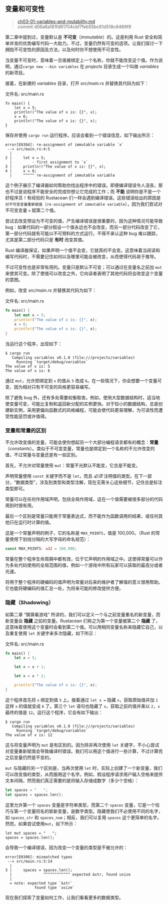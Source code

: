 ## 变量和可变性

> [ch03-01-variables-and-mutability.md](https://github.com/rust-lang/book/blob/master/second-edition/src/ch03-01-variables-and-mutability.md)
> <br>
> commit d06a6a181fd61704cbf7feb55bc61d518c6469f9

第二章中提到过，变量默认是 **不可变**（*immutable*）的。这是利用 Rust 安全和简单并发的优势编写代码一大助力。不过，变量仍然有可变的选项。让我们探讨一下拥抱不可变性的原因及方法，以及何时你不想使用不可变性。

当变量不可变时，意味着一旦值被绑定上一个名称，你就不能改变这个值。作为说明，通过`cargo new --bin variables` 在 *projects* 目录生成一个叫做 *variables* 的新项目。

接着，在新建的 *variables* 目录，打开 *src/main.rs* 并替换其代码为如下：

<span class="filename">文件名: src/main.rs</span>

```rust,ignore
fn main() {
    let x = 5;
    println!("The value of x is: {}", x);
    x = 6;
    println!("The value of x is: {}", x);
}
```

保存并使用 `cargo run` 运行程序。应该会看到一个错误信息，如下输出所示：

```text
error[E0384]: re-assignment of immutable variable `x`
 --> src/main.rs:4:5
  |
2 |     let x = 5;
  |         - first assignment to `x`
3 |     println!("The value of x is: {}", x);
4 |     x = 6;
  |     ^^^^^ re-assignment of immutable variable
```

这个例子展示了编译器如何帮助你找出程序中的错误。即便编译错误令人沮丧，那也不过是说程序不能安全的完成你想让它完成的工作；而 **不能** 说明你是不是一个好程序员！有经验的 Rustacean 们一样会遇到编译错误。这些错误给出的原因是 `对不可变变量重新赋值`（`re-assignment of immutable variable`），因为我们尝试对不可变变量 `x` 赋第二个值。

尝试去改变预设为不可变的值，产生编译错误是很重要的，因为这种情况可能导致 bug：如果代码的一部分假设一个值永远也不会改变，而另一部分代码改变了它，第一部分代码就有可能以不可预料的方式运行。不得不承认这种 bug 难以跟踪，尤其是第二部分代码只是 **有时** 改变其值。

Rust 编译器保证，如果声明一个值不会变，它就真的不会变。这意味着当阅读和编写代码时，不需要记住如何以及哪里可能会被改变，从而使得代码易于推导。

不过可变性也是非常有用的。变量只是默认不可变；可以通过在变量名之前加 `mut` 来使其可变。除了使值可以改变之外，它向读者表明了其他代码将会改变这个变量的意图。

例如，改变 *src/main.rs* 并替换其代码为如下：

<span class="filename">文件名: src/main.rs</span>

```rust
fn main() {
    let mut x = 5;
    println!("The value of x is: {}", x);
    x = 6;
    println!("The value of x is: {}", x);
}
```

当运行这个程序，出现如下：

```text
$ cargo run
   Compiling variables v0.1.0 (file:///projects/variables)
     Running `target/debug/variables`
The value of x is: 5
The value of x is: 6
```

通过 `mut`，允许把绑定到 `x` 的值从 `5` 改成 `6`。在一些情况下，你会想要一个变量可变，因为相对只有不可变的风格更容易编写。

除了避免 bug 外，还有多处需要权衡取舍。例如，使用大型数据结构时，适当地使变量可变，可能比复制和返回新分配的实例更快。对于较小的数据结构，总是创建新实例，采用更偏向函数式的风格编程，可能会使代码更易理解，为可读性而遭受性能惩罚或许值得。

### 变量和常量的区别

不允许改变值的变量，可能会使你想起另一个大部分编程语言都有的概念：**常量**（*constants*）。类似于不可变变量，常量也是绑定到一个名称的不允许改变的值，不过常量与变量还是有一些区别。

首先，不允许对常量使用 `mut`：常量不光默认不能变，它总是不能变。

声明常量使用 `const` 关键字而不是 `let`，而且 *必须* 注明值的类型。在下一部分，“数据类型”，涉及到类型和类型注解，现在无需关心这些细节，记住总是标注类型即可。

常量可以在任何作用域声明，包括全局作用域，这在一个值需要被很多部分的代码用到时很有用。

最后一个区别是常量只能用于常量表达式，而不能作为函数调用的结果，或任何其他只在运行时计算的值。

这是一个常量声明的例子，它的名称是 `MAX_POINTS`，值是 100,000。（Rust 的常量使用下划线分隔的大写字母的命名规范）：

```rust
const MAX_POINTS: u32 = 100_000;
```

常量在整个程序生命周期中都有效，位于它声明的作用域之中。这使得常量可以作为多处代码使用的全局范围的值，例如一个游戏中所有玩家可以获取的最高分或者光速。

将用于整个程序的硬编码的值声明为常量对后来的维护者了解值的意义很用帮助。它也能将硬编码的值汇总一处，为将来可能的修改提供方便。

### 隐藏（Shadowing）

如第二章 “猜猜看游戏” 所讲的，我们可以定义一个与之前变量重名的新变量，而新变量会 **隐藏** 之前的变量。Rustacean 们称之为第一个变量被第二个 **隐藏** 了，这意味着使用这个变量时会看到第二个值。可以用相同变量名称来隐藏它自己，以及重复使用 `let` 关键字来多次隐藏，如下所示：

<span class="filename">文件名: src/main.rs</span>

```rust
fn main() {
    let x = 5;

    let x = x + 1;

    let x = x * 2;

    println!("The value of x is: {}", x);
}
```

这个程序首先将 `x` 绑定到值 `5` 上。接着通过 `let x =` 隐藏 `x`，获取原始值并加 `1` 这样 `x` 的值就变成 `6` 了。第三个 `let` 语句也隐藏了 `x`，获取之前的值并乘以 `2`，`x` 最终的值是 `12`。运行这个程序，它会有如下输出：

```text
$ cargo run
   Compiling variables v0.1.0 (file:///projects/variables)
     Running `target/debug/variables`
The value of x is: 12
```

这与将变量声明为 `mut` 是有区别的。因为除非再次使用 `let` 关键字，不小心尝试对变量重新赋值会导致编译时错误。我们可以用这个值进行一些计算，不过计算完之后变量仍然是不变的。

`mut` 与隐藏的另一个区别是，当再次使用 `let` 时，实际上创建了一个新变量，我们可以改变值的类型，从而服用这个名字。例如，假设程序请求用户输入空格来提供文本间隔，然而我们真正需要的是将输入存储成数字（多少个空格）：

```rust
let spaces = "   ";
let spaces = spaces.len();
```

这里允许第一个 `spaces` 变量是字符串类型，而第二个 `spaces` 变量，它是一个恰巧与第一个变量同名的崭新变量，是数字类型。隐藏使我们不必使用不同的名字，如 `spaces_str` 和 `spaces_num`；相反，我们可以复用 `spaces` 这个更简单的名字。然而，如果尝试使用`mut`，如下所示：

```rust,ignore
let mut spaces = "   ";
spaces = spaces.len();
```

会导致一个编译错误，因为改变一个变量的类型是不被允许的：

```text
error[E0308]: mismatched types
 --> src/main.rs:3:14
  |
3 |     spaces = spaces.len();
  |              ^^^^^^^^^^^^ expected &str, found usize
  |
  = note: expected type `&str`
             found type `usize`
```

现在我们探索了变量如何工作，让我们看看更多的数据类型。